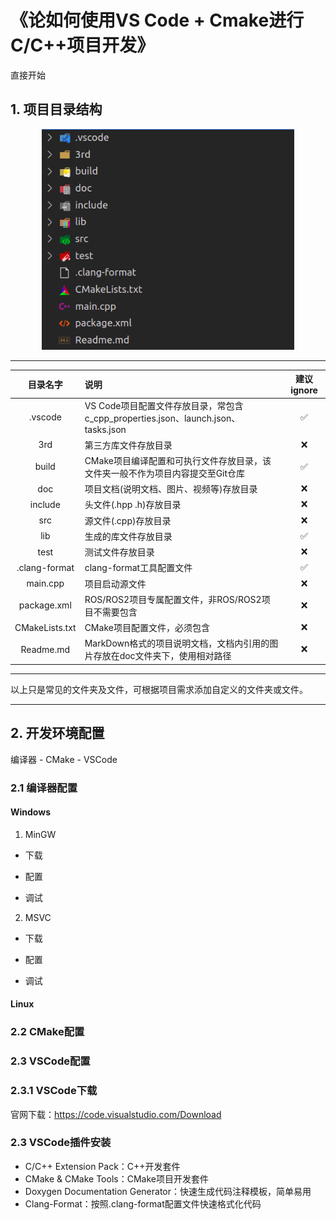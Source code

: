 # 《论如何使用VS Code + Cmake进行C/C++项目开发》

直接开始

## 1. 项目目录结构

<div style="text-align: center;">
  <img src="../imgs/QA/cpp/cpp_subject_struct.png" alt="示例图片" style="max-width: 80%; height: auto;">
</div>

---------------------------------------------------------------------------------------------------------
|   目录名字    |                                     说明                                     |建议ignore|
|:------------:|:-----------------------------------------------------------------------------|:--------:|
|   .vscode    |VS Code项目配置文件存放目录，常包含c_cpp_properties.json、launch.json、tasks.json|   ✅    |
|     3rd      |第三方库文件存放目录                                                            |   ❌    |
|    build     |CMake项目编译配置和可执行文件存放目录，该文件夹一般不作为项目内容提交至Git仓库      |   ✅    |
|     doc      |项目文档(说明文档、图片、视频等)存放目录                                         |   ❌    |
|   include    |头文件(.hpp .h)存放目录                                                        |   ❌    |
|     src      |源文件(.cpp)存放目录                                                           |   ❌    |
|     lib      |生成的库文件存放目录                                                            |   ✅    |
|     test     |测试文件存放目录                                                                |   ❌    |
|.clang-format |clang-format工具配置文件                                                        |   ✅    |
|   main.cpp   |项目启动源文件                                                                  |   ❌    |
|  package.xml |ROS/ROS2项目专属配置文件，非ROS/ROS2项目不需要包含                                |   ❌    |
|CMakeLists.txt|CMake项目配置文件，必须包含                                                      |   ❌    |
|  Readme.md   |MarkDown格式的项目说明文档，文档内引用的图片存放在doc文件夹下，使用相对路径          |   ❌    |
-----------------------------------------------------------------------------------------------------------
以上只是常见的文件夹及文件，可根据项目需求添加自定义的文件夹或文件。

---

## 2. 开发环境配置
编译器 - CMake - VSCode
### 2.1 编译器配置

#### **Windows**

1. MinGW

- 下载

- 配置

- 调试

2. MSVC

- 下载

- 配置

- 调试

#### **Linux**



### 2.2 CMake配置


### 2.3 VSCode配置

### 2.3.1 VSCode下载
官网下载：https://code.visualstudio.com/Download

### 2.3 VSCode插件安装
- C/C++ Extension Pack：C++开发套件
- CMake & CMake Tools：CMake项目开发套件
- Doxygen Documentation Generator：快速生成代码注释模板，简单易用
- Clang-Format：按照.clang-format配置文件快速格式化代码

